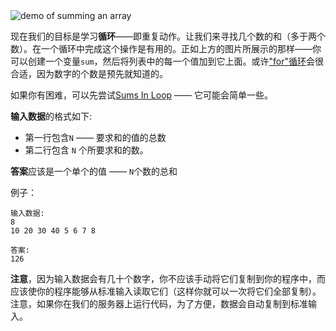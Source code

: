 <div class="centered">
<img alt="demo of summing an array" src="http://s5.postimg.org/ixq2y0nnb/sum_in_loop.gif"/>
</div>

现在我们的目标是学习**循环**——即重复动作。让我们来寻找几个数的和（多于两个数）。在一个循环中完成这个操作是有用的。正如上方的图片所展示的那样——你可以创建一个变量`sum`，然后将列表中的每一个值加到它上面。或许["for"循环](http://en.wikipedia.org/wiki/For_loop)会很合适，因为数字的个数是预先就知道的。               

如果你有困难，可以先尝试[Sums In Loop](./sums-in-loop) —— 它可能会简单一些。           

**输入数据**的格式如下:       

- 第一行包含`N` ——  要求和的值的总数     
- 第二行包含 `N` 个所要求和的数。      

**答案**应该是一个单个的值 —— `N`个数的总和   

例子：  

	输入数据:     
	8
	10 20 30 40 5 6 7 8
	
	答案:  
	126

**注意**，因为输入数据会有几十个数字，你不应该手动将它们复制到你的程序中，而应该使你的程序能够从标准输入读取它们（这样你就可以一次将它们全部复制）。注意，如果你在我们的服务器上运行代码，为了方便，数据会自动复制到标准输入。  
